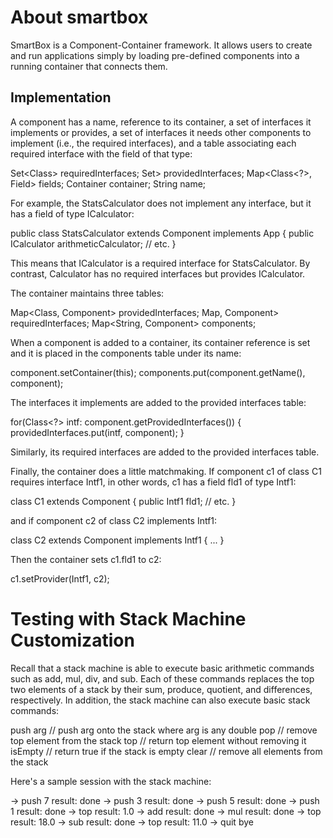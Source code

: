 # About smartbox
SmartBox is a Component-Container framework. It allows users to create and run applications simply by loading pre-defined components into a running container that connects them.

## Implementation
A component has a name, reference to its container, a set of interfaces it implements or provides, a set of interfaces it needs other components to implement (i.e., the required interfaces), and a table associating each required interface with the field of that type:

Set<Class<?>> requiredInterfaces;
Set<Class<?>> providedInterfaces;
Map<Class<?>, Field> fields;
Container container;
String name;

For example, the StatsCalculator does not implement any interface, but it has a field of type ICalculator:

public class StatsCalculator extends Component implements App {
   public ICalculator arithmeticCalculator;
   // etc.
}

This means that ICalculator is a required interface for StatsCalculator. By contrast, Calculator has no required interfaces but provides ICalculator.

The container maintains three tables:

Map<Class<?>, Component> providedInterfaces;
Map<Class<?>, Component> requiredInterfaces;
Map<String, Component> components;

When a component is added to a container, its container reference is set and it is placed in the components table under its name:

component.setContainer(this);
components.put(component.getName(), component);

The interfaces it implements are added to the provided interfaces table:

for(Class<?> intf: component.getProvidedInterfaces()) {
providedInterfaces.put(intf,  component);
}

Similarly, its required interfaces are added to the provided interfaces table.

Finally, the container does a little matchmaking. If component c1 of class C1 requires interface Intf1, in other words, c1 has a field fld1 of type Intf1:

class C1 extends Component {
   public Intf1 fld1;
   // etc.
}

and if component c2 of class C2 implements Intf1:

class C2 extends Component implements Intf1 { ... }

Then the container sets c1.fld1 to c2:

c1.setProvider(Intf1,  c2);

# Testing with Stack Machine Customization
Recall that a stack machine is able to execute basic arithmetic commands such as add, mul, div, and sub. Each of these commands replaces the top two elements of a stack by their sum, produce, quotient, and differences, respectively. In addition, the stack machine can also execute basic stack commands:

push arg   // push arg onto the stack where arg is any double
pop        // remove top element from the stack
top        // return top element without removing it
isEmpty    // return true if the stack is empty
clear      // remove all elements from the stack

Here's a sample session with the stack machine:

-> push 7
result: done
-> push 3
result: done
-> push 5
result: done
-> push 1
result: done
-> top
result: 1.0
-> add
result: done
-> mul
result: done
-> top
result: 18.0
-> sub
result: done
-> top
result: 11.0
-> quit
bye
